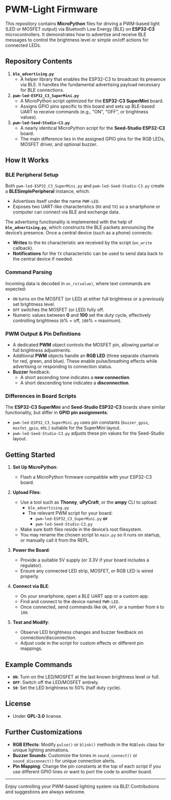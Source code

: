 # PWM-Light Firmware

This repository contains **MicroPython** files for driving a PWM-based light (LED or MOSFET output) via Bluetooth Low Energy (BLE) on **ESP32-C3** microcontrollers. It demonstrates how to advertise and receive BLE messages to control the brightness level or simple on/off actions for connected LEDs.

## Repository Contents

1. **`ble_advertising.py`**  
   - A helper library that enables the ESP32-C3 to broadcast its presence via BLE. It handles the fundamental advertising payload necessary for BLE connections.
2. **`pwm-led-ESP32_C3_SuperMini.py`**  
   - A MicroPython script optimized for the **ESP32-C3 SuperMini** board.  
   - Assigns GPIO pins specific to this board and sets up BLE-based UART to receive commands (e.g., "ON", "OFF", or brightness values).
3. **`pwm-led-Seed-Studio-C3.py`**  
   - A nearly identical MicroPython script for the **Seed-Studio ESP32-C3** board.  
   - The main difference lies in the assigned GPIO pins for the RGB LEDs, MOSFET driver, and optional buzzer.

## How It Works

### BLE Peripheral Setup
Both `pwm-led-ESP32_C3_SuperMini.py` and `pwm-led-Seed-Studio-C3.py` create a **BLESimplePeripheral** instance, which:
- Advertises itself under the name `PWM-LED`.
- Exposes two UART-like characteristics (`RX` and `TX`) so a smartphone or computer can connect via BLE and exchange data.

The advertising functionality is implemented with the help of **`ble_advertising.py`**, which constructs the BLE packets announcing the device’s presence. Once a central device (such as a phone) connects:
- **Writes** to the `RX` characteristic are received by the script (`on_write` callback).
- **Notifications** for the `TX` characteristic can be used to send data back to the central device if needed.

### Command Parsing
Incoming data is decoded in `on_rx(value)`, where text commands are expected:
- `ON` turns on the MOSFET (or LED) at either full brightness or a previously set brightness level.
- `OFF` switches the MOSFET (or LED) fully off.
- Numeric values between **0** and **100** set the duty cycle, effectively controlling brightness (`0`% = off, `100`% = maximum).

### PWM Output & Pin Definitions
- A dedicated **PWM** object controls the MOSFET pin, allowing partial or full brightness adjustments.
- Additional **PWM** objects handle an **RGB LED** (three separate channels for red, green, and blue). These enable pulse/breathing effects while advertising or responding to connection status.
- **Buzzer** feedback:
  - A short ascending tone indicates a **new connection**.
  - A short descending tone indicates a **disconnection**.

### Differences in Board Scripts
The **ESP32-C3 SuperMini** and **Seed-Studio ESP32-C3** boards share similar functionality, but differ in **GPIO pin assignments**:
- `pwm-led-ESP32_C3_SuperMini.py` uses pin constants (`buzzer_gpio`, `mosfet_gpio`, etc.) suitable for the SuperMini layout.
- `pwm-led-Seed-Studio-C3.py` adjusts these pin values for the Seed-Studio layout.

## Getting Started

1. **Set Up MicroPython**:  
   - Flash a MicroPython firmware compatible with your ESP32-C3 board.

2. **Upload Files**:  
   - Use a tool such as **Thonny**, **uPyCraft**, or the **ampy** CLI to upload:
     - `ble_advertising.py`
     - The relevant PWM script for your board:
       - `pwm-led-ESP32_C3_SuperMini.py` **or**  
       - `pwm-led-Seed-Studio-C3.py`
   - Make sure both files reside in the device’s root filesystem.  
   - You may rename the chosen script to `main.py` so it runs on startup, or manually call it from the REPL.

3. **Power the Board**:  
   - Provide a suitable 5V supply (or 3.3V if your board includes a regulator).  
   - Ensure any connected LED strip, MOSFET, or RGB LED is wired properly.

4. **Connect via BLE**:
   - On your smartphone, open a BLE UART app or a custom app.  
   - Find and connect to the device named `PWM-LED`.  
   - Once connected, send commands like `ON`, `OFF`, or a number from `0` to `100`.

5. **Test and Modify**:
   - Observe LED brightness changes and buzzer feedback on connection/disconnection.  
   - Adjust code in the script for custom effects or different pin mappings.

## Example Commands

- **`ON`**: Turn on the LED/MOSFET at the last known brightness level or full.  
- **`OFF`**: Switch off the LED/MOSFET entirely.  
- **`50`**: Set the LED brightness to 50% (half duty cycle).  

## License
- Under **GPL-3.0** license.

## Further Customizations
- **RGB Effects**: Modify `pulse()` or `blink()` methods in the `RGBleds` class for unique lighting animations.  
- **Buzzer Sounds**: Customize the tones in `sound_connect()` or `sound_disconnect()` for unique connection alerts.  
- **Pin Mapping**: Change the pin constants at the top of each script if you use different GPIO lines or want to port the code to another board.

---  

Enjoy controlling your PWM-based lighting system via BLE! Contributions and suggestions are always welcome.
